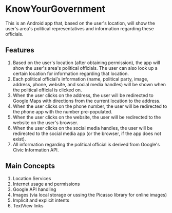 # KnowYourGovernment
This is an Android app that, based on the user's location, will show the user's area's political representatives and information regarding these officials.

## Features
1. Based on the user's location (after obtaining permission), the app will show the user's area's political officials. The user can also look up a certain location for information regarding that location.
2. Each political official's information (name, political party, image, address, phone, website, and social media handles) will be shown when the political official is clicked on.
3. When the user clicks on the address, the user will be redirected to Google Maps with directions from the current location to the address.
4. When the user clicks on the phone number, the user will be redirected to the phone app with the number pre-populated.
5. When the user clicks on the website, the user will be redirected to the website on the user's browser.
6. When the user clicks on the social media handles, the user will be redirected to the social media app (or the browser, if the app does not exist).
7. All information regarding the political official is derived from Google's Civic Information API.

## Main Concepts
1. Location Services
2. Internet usage and permissions
3. Google API handling
4. Images (via local storage or ussing the Picasso library for online images)
5. Implicit and explicit intents
6. TextView links
